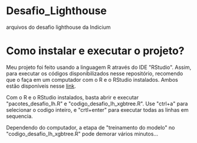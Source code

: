 # Desafio_Lighthouse
arquivos do desafio lighthouse da Indicium

# Como instalar e executar o projeto?
Meu projeto foi feito usando a linguagem R através do IDE "RStudio". Assim, para executar os códigos disponibilizados nesse repositório, recomendo que o faça em um computador com o R e o RStudio instalados. Ambos estão disponíveis nesse [link](https://posit.co/download/rstudio-desktop/).

Com o R e o RStudio instalados, basta abrir e executar "pacotes_desafio_lh.R" e "codigo_desafio_lh_xgbtree.R". Use "ctrl+a" para selecionar o codigo inteiro, e "crtl+enter" para executar todas as linhas em sequencia. 

Dependendo do computador, a etapa de "treinamento do modelo" no "codigo_desafio_lh_xgbtree.R" pode demorar vários minutos...
